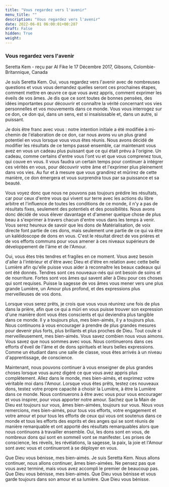 ```yaml
---
title: "Vous regardez vers l'avenir"
menu_title: ""
description: "Vous regardez vers l'avenir"
date: 2022-06-01 06:00:01+00:287
draft: False
hidden: True
weight:
---
```

### Vous regardez vers l'avenir

Seretta Kem - reçu par Al Fike le 17 Décembre 2017, Gibsons, Colombie-Britannique, Canada

Je suis Seretta Kem. Oui, vous regardez vers l'avenir avec de nombreuses questions et vous vous demandez quelles seront ces prochaines étapes, comment mettre en œuvre ce que vous avez appris, comment exprimer les éveils de vos âmes. Je dis que ce sont toutes de bonnes pensées, des idées importantes pour découvrir et connaître la vérité concernant vos vies personnelles et vos mouvements dans ce monde. Vous vous interrogez sur ce don, ce don qui, dans un sens, est si insaisissable et, dans un autre, si puissant.

Je dois être franc avec vous : notre intention initiale a été modifiée à mi-chemin de l'élaboration de ce don, car nous avons vu un plus grand potentiel en vous lorsque vous vous êtes réunis. Nous avons décidé de modifier les résultats de ce temps passé ensemble, car maintenant vous avez en vous un cadeau plus puissant que ce qui était prévu à l'origine. Un cadeau, comme certains d'entre vous l'ont vu et que vous comprenez tous, qui couve en vous. Il vous faudra un certain temps pour continuer à intégrer ces vérités en vous, pour découvrir votre âme et l'exprimer plus pleinement dans vos vies. Au fur et à mesure que vous grandirez et mûrirez de cette manière, ce don émergera et vous surprendra tous par sa puissance et sa beauté.

Vous voyez donc que nous ne pouvons pas toujours prédire les résultats, car pour ceux d'entre vous qui vivent sur terre avec les actions du libre arbitre et l'influence de toutes les conditions de ce monde, il n'y a pas de résultats fixes, seulement des potentiels et des possibilités. Nous avons donc décidé de vous élever davantage et d'amener quelque chose de plus beau à s'exprimer à travers chacun d'entre vous dans les temps à venir. Vous serez heureux de savoir que les dons de Matérialisation, de voix directe font partie de ces dons, mais seulement une partie de ce qui va être un kaléidoscope de dons en vous. C'est le résultat direct de vos prières et de vos efforts communs pour vous amener à ces niveaux supérieurs de développement de l'âme et de l'Amour.

Oui, vous êtes très tendres et fragiles en ce moment. Vous avez besoin d'aller à l'intérieur et d'être avec Dieu et d'être en relation avec cette belle Lumière afin qu'elle puisse vous aider à reconnaître les beaux cadeaux qui ont été donnés. Tendres sont ces nouveaux-nés qui ont besoin de soins et de nourriture. Fortes sont vos âmes qui savent aller à Dieu pour ces choses qui sont requises. Puisse la sagesse de vos âmes vous mener vers une plus grande Lumière, un Amour plus profond, et des expressions plus merveilleuses de vos dons.

Lorsque vous serez prêts, je crois que vous vous réunirez une fois de plus dans la prière, afin que ce qui a mûri en vous puisse trouver son expression d'une manière dont vous êtes conscients et qui deviendra plus tangible dans ce monde. Il y a toujours plus, mes bien-aimés, il y a toujours plus. Nous continuons à vous encourager à prendre de plus grandes mesures pour devenir plus forts, plus brillants et plus proches de Dieu. Tout coule si merveilleusement, mes bien-aimés. Vous savez combien nous vous aimons. Vous savez que nous sommes avec vous. Nous continuerons dans ces efforts d'éveil de l'âme et de dons spirituels et leurs belles expressions. Comme un étudiant dans une salle de classe, vous êtes arrivés à un niveau d'apprentissage, de conscience.

Maintenant, nous pouvons continuer à vous enseigner de plus grandes choses lorsque vous aurez digéré ce que vous avez appris plus complètement. Allez dans le monde, mes bien-aimés, et exprimez votre véritable moi dans l'Amour. Lorsque vous êtes prêts, testez ces nouveaux dons, testez votre propre capacité à choisir la Lumière, à être la Lumière dans ce monde. Nous continuerons à être avec vous pour vous encourager et vous inspirer, pour vous apporter notre amour. Sachez que la Main de Dieu est toujours sur vous, âmes bien-aimées, toujours sur vous. Nous vous remercions, mes bien-aimés, pour tous vos efforts, votre engagement et votre amour et pour tous les efforts de ceux qui vous ont soutenus dans ce monde et tous les efforts des esprits et des anges qui se sont réunis de manière remarquable et ont apporté des résultats remarquables alors que nous continuons à travailler ensemble. Oui, les dons sont en vous, de nombreux dons qui sont en sommeil vont se manifester. Les prises de conscience, les réveils, les révélations, la sagesse, la paix, la joie et l'Amour sont avec vous et continueront à se déployer en vous.

Que Dieu vous bénisse, mes bien-aimés. Je suis Seretta Kem. Nous allons continuer, nous allons continuer, âmes bien-aimées. Ne pensez pas que vous avez terminé, mais vous avez accompli le premier de beaucoup pas. Que Dieu vous bénisse, mes bien-aimés. Que Dieu vous bénisse et vous garde toujours dans son amour et sa lumière. Que Dieu vous bénisse.
